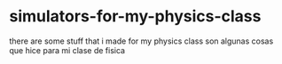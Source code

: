 # simulators-for-my-physics-class

there are some stuff that i made for my physics class
son algunas cosas que hice para mi clase de fisica

